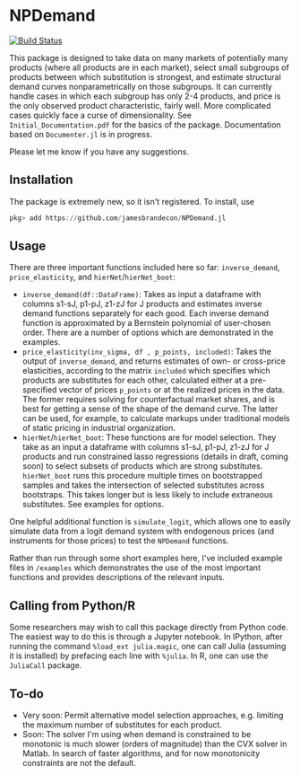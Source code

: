 # NPDemand

[![Build Status](https://travis-ci.com/jamesbrandecon/NPDemand.jl.svg?branch=master)](https://travis-ci.com/jamesbrandecon/NPDemand.jl)
<!-- 
[![Build Status](https://ci.appveyor.com/api/projects/status/github/jamesbrandecon/NPDemand.jl?svg=true)](https://ci.appveyor.com/project/jamesbrandecon/NPDemand-jl)
[![Coverage](https://codecov.io/gh/jamesbrandecon/NPDemand.jl/branch/master/graph/badge.svg)](https://codecov.io/gh/jamesbrandecon/NPDemand.jl)
[![Coverage](https://coveralls.io/repos/github/jamesbrandecon/NPDemand.jl/badge.svg?branch=master)](https://coveralls.io/github/jamesbrandecon/NPDemand.jl?branch=master) -->
This package is designed to take data on many markets of potentially many products (where all products are in each market), select small subgroups of products between which substitution is strongest, and estimate structural demand curves nonparametrically on those subgroups. It can currently handle cases in which each subgroup has only 2-4 products, and price is the only observed product characteristic, fairly well. More complicated cases quickly face a curse of dimensionality. See `Initial_Documentation.pdf` for the basics of the package. Documentation based on `Documenter.jl` is in progress. 

Please let me know if you have any suggestions.

## Installation
The package is extremely new, so it isn't registered. To install, use
```jl
pkg> add https://github.com/jamesbrandecon/NPDemand.jl
```

## Usage
There are three important functions included here so far: `inverse_demand`, `price_elasticity`, and `hierNet`/`hierNet_boot`:
- `inverse_demand(df::DataFrame)`: Takes as input a dataframe with columns s1-sJ, p1-pJ, z1-zJ for J products and estimates inverse demand functions separately for each good. Each inverse demand function is approximated by a Bernstein polynomial of user-chosen order. There are a number of options which are demonstrated in the examples. 
- `price_elasticity(inv_sigma, df , p_points, included)`: Takes the output of `inverse_demand`, and returns estimates of own- or cross-price elasticities, according to the matrix `included` which specifies which products are substitutes for each other, calculated either at a pre-specified vector of prices `p_points` or at the realized prices in the data. The former requires solving for counterfactual market shares, and is best for getting a sense of the shape of the demand curve. The latter can be used, for example, to calculate markups under traditional models of static pricing in industrial organization.  
- `hierNet`/`hierNet_boot`: These functions are for model selection. They take as an input a dataframe with columns s1-sJ, p1-pJ, z1-zJ for J products and run constrained lasso regressions (details in draft, coming soon) to select subsets of products which are strong substitutes. `hierNet_boot` runs this procedure multiple times on bootstrapped samples and takes the intersection of selected substitutes across bootstraps. This takes longer but is less likely to include extraneous substitutes. See examples for options. 

One helpful additional function is `simulate_logit`, which allows one to easily simulate data from a logit demand system with endogenous prices (and instruments for those prices) to test the `NPDemand` functions.

Rather than run through some short examples here, I've included example files in `/examples` which demonstrates the use of the most important functions and provides descriptions of the relevant inputs.

## Calling from Python/R 
Some researchers may wish to call this package directly from Python code. The easiest way to do this is through a Jupyter notebook. In IPython, after running the command `%load_ext julia.magic`, one can call Julia (assuming it is installed) by prefacing each line with `%julia`. In R, one can use the `JuliaCall` package.  

## To-do
- Very soon: Permit alternative model selection approaches, e.g. limiting the maximum number of substitutes for each product.
- Soon: The solver I'm using when demand is constrained to be monotonic is much slower (orders of magnitude) than the CVX solver in Matlab. In search of faster algorithms, and for now monotonicity constraints are not the default. 

